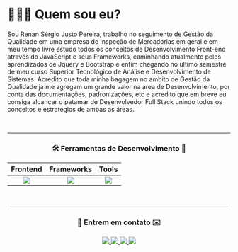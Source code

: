 <h1>🤷🏻‍♂️ Quem sou eu?</h3>


<p>
  Sou Renan Sérgio Justo Pereira, trabalho no seguimento de Gestão da Qualidade em uma empresa de Inspeção de Mercadorias em geral e em meu tempo livre estudo todos os conceitos de Desenvolvimento Front-end através do JavaScript e seus Frameworks, caminhando atualmente pelos aprendizados de Jquery e Bootstrap e enfim chegando no ultimo semestre de meu curso Superior Tecnológico de Análise e Desenvolvimento de Sistemas. Acredito que toda minha bagagem no ambito de Gestão da Qualidade ja me agregam um grande valor na área de Desenvolvimento, por conta das documentações, padronizações, etc e acredito que em breve eu consiga alcançar o patamar de Desenvolvedor Full Stack unindo todos os conceitos e estratégios de ambas as áreas.
</p>
  &nbsp;&nbsp;&nbsp;&nbsp;

<hr />

<div align="center">
    <h3 align="center">🛠️ Ferramentas de Desenvolvimento 📖</h3>
    
|   Frontend   |    Frameworks  |    Tools    |
|     :---:    |     :---:      |    :---:    |
| <img src="https://skillicons.dev/icons?i=html,css,javascript" /> | <img src="https://skillicons.dev/icons?i=bootstrap,jquery" /> | <img src="https://skillicons.dev/icons?i=vscode,github" /> |

</div>
  &nbsp;&nbsp;&nbsp;&nbsp;

<hr />

<!-- PROJECTS 
<h3 align="center">🚀 Projects</h3>
<p align="center">
  <a target="_blank" href="https://llama.la/" style="text-decoration: none;">
    <img src="https://llama.la/wp-content/themes/llama/assets/img/logos-icones/logo.png" width="100" alt="Llama" />
  </a>
  &nbsp;&nbsp;&nbsp;&nbsp;
  
  <a target="_blank" href="https://orthox.com.br/" style="text-decoration: none;">
    <img src="https://orthox.com.br/wp-content/themes/ortho-x/assets/img/logo.png" width="100" alt="Orthox" />
  </a>
  &nbsp;&nbsp;&nbsp;&nbsp;
  
  
  <a target="_blank" href="https://www.meuapenolitoral.com.br/" style="text-decoration: none;">
    <img src="https://www.credlarconstrutora.com.br/wp-content/uploads/2023/04/Credlar-Horizontal-e1682632221446.png" width="100" alt="Credlar Construtora" />
  </a>
  &nbsp;&nbsp;&nbsp;&nbsp;
  
  <a target="_blank" href="https://www.wesmilesorocaba.com.br/" style="text-decoration: none;">
    <img src="https://www.wesmilesorocaba.com.br/wp-content/themes/we-smile/assets/img/logo.png" width="100" alt="Wes Miles" />
  </a>
  &nbsp;&nbsp;&nbsp;&nbsp;
  
  <a target="_blank" href="https://alpidistribuidora.com.br/" style="text-decoration: none;">
    <img src="https://alpidistribuidora.com.br/wp-content/themes/alpi-distribuidora/assets/img/logo-alpi.png" width="100" alt="Alpi Distribuidora" />
  </a>
</p>

<hr />
-->

<!-- CONTATO -->
<h3  align="center">📱 Entrem em contato ✉️</h3>
<p align="center">
      <a href="https://www.linkedin.com/in/renan-justo-995747168/" target="_blank">
      <img src="https://img.shields.io/badge/-LinkedIn-%230077B5?style=for-the-badge&logo=linkedin&logoColor=white" target="_blank">
    </a> 
  <a href="https://www.instagram.com/rjusto013/" target="_blank">
    <img src="https://img.shields.io/badge/-Instagram-%23E4405F?style=for-the-badge&logo=instagram&logoColor=white" target="_blank">
  </a>
    <a href = "mailto:renanjusto@hotmail.com">
      <img src="https://img.shields.io/badge/-Outlook-%23007ACC?style=for-the-badge&logo=microsoft-outlook&logoColor=white" target="_blank">
    </a>
 <a href="" target="_blank">
   <img src="https://img.shields.io/badge/Discord-7289DA?style=for-the-badge&logo=discord&logoColor=white" target="_blank">
 </a>
</p>

